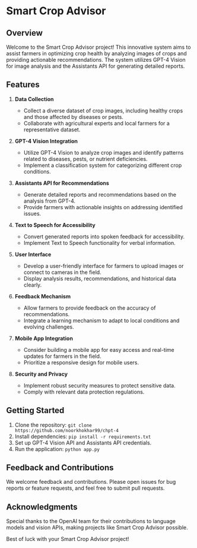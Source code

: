 # Smart Crop Advisor

## Overview

Welcome to the Smart Crop Advisor project! This innovative system aims to assist farmers in optimizing crop health by analyzing images of crops and providing actionable recommendations. The system utilizes GPT-4 Vision for image analysis and the Assistants API for generating detailed reports.

## Features

1. **Data Collection**
   - Collect a diverse dataset of crop images, including healthy crops and those affected by diseases or pests.
   - Collaborate with agricultural experts and local farmers for a representative dataset.

2. **GPT-4 Vision Integration**
   - Utilize GPT-4 Vision to analyze crop images and identify patterns related to diseases, pests, or nutrient deficiencies.
   - Implement a classification system for categorizing different crop conditions.

3. **Assistants API for Recommendations**
   - Generate detailed reports and recommendations based on the analysis from GPT-4.
   - Provide farmers with actionable insights on addressing identified issues.

4. **Text to Speech for Accessibility**
   - Convert generated reports into spoken feedback for accessibility.
   - Implement Text to Speech functionality for verbal information.

5. **User Interface**
   - Develop a user-friendly interface for farmers to upload images or connect to cameras in the field.
   - Display analysis results, recommendations, and historical data clearly.

6. **Feedback Mechanism**
   - Allow farmers to provide feedback on the accuracy of recommendations.
   - Integrate a learning mechanism to adapt to local conditions and evolving challenges.

7. **Mobile App Integration**
   - Consider building a mobile app for easy access and real-time updates for farmers in the field.
   - Prioritize a responsive design for mobile users.

8. **Security and Privacy**
   - Implement robust security measures to protect sensitive data.
   - Comply with relevant data protection regulations.

## Getting Started

1. Clone the repository: `git clone https://github.com/noorkhokhar99/chpt-4`
2. Install dependencies: `pip install -r requirements.txt`
3. Set up GPT-4 Vision API and Assistants API credentials.
4. Run the application: `python app.py`

## Feedback and Contributions

We welcome feedback and contributions. Please open issues for bug reports or feature requests, and feel free to submit pull requests.


## Acknowledgments

Special thanks to the OpenAI team for their contributions to language models and vision APIs, making projects like Smart Crop Advisor possible.

Best of luck with your Smart Crop Advisor project!

